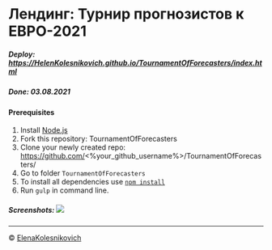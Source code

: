 # Лендинг: Турнир прогнозистов к ЕВРО-2021

##### Deploy: https://HelenKolesnikovich.github.io/TournamentOfForecasters/index.html
##### Done: 03.08.2021

#### Prerequisites
1. Install [Node.js](https://nodejs.org/en/download/)   
2. Fork this repository: TournamentOfForecasters
3. Clone your newly created repo: https://github.com/<%your_github_username%>/TournamentOfForecasters/  
4. Go to folder `TournamentOfForecasters`  
5. To install all dependencies use [`npm install`](https://docs.npmjs.com/cli/install)  
6. Run `gulp` in command line.

##### Screenshots:  ![](https://helenkolesnikovich.github.io/TournamentOfForecasters/screens.jpeg)

---

© [ElenaKolesnikovich](https://github.com/HelenKolesnikovich)
